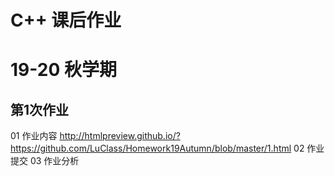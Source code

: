 # C++ 课后作业
# 19-20 秋学期

## 第1次作业

01 作业内容
http://htmlpreview.github.io/?https://github.com/LuClass/Homework19Autumn/blob/master/1.html
02 作业提交
03 作业分析



